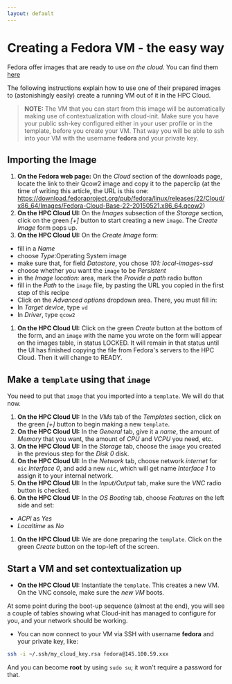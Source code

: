```yaml
---
layout: default
---
```

# Creating a Fedora VM - the easy way

Fedora offer images that are ready to use _on the cloud_. You can find them [here](https://getfedora.org/en/cloud/download/)

The following instructions explain how to use one of their prepared images to (astonishingly easily) create a running VM out of it in the HPC Cloud.

>**NOTE:**
>The VM that you can start from this image will be automatically making use of contextualization with cloud-init. Make sure you have your public ssh-key configured either in your user profile or in the template, before you create your VM. That way you will be able to ssh into your VM with the username **fedora** and your private key.

## Importing the Image
1. **On the Fedora web page:** On the _Cloud_ section of the downloads page, locate the link to their Qcow2 image and copy it to the paperclip (at the time of writing this article, the URL is this one: https://download.fedoraproject.org/pub/fedora/linux/releases/22/Cloud/x86_64/Images/Fedora-Cloud-Base-22-20150521.x86_64.qcow2)
1. **On the HPC Cloud UI:** On the _Images_ subsection of the _Storage_ section, click on the green _[+]_ button to start creating a new `image`. The _Create Image_ form pops up.
1. **On the HPC Cloud UI:** On the _Create Image_ form:
 * fill in a _Name_
 * choose _Type_:Operating System image
 * make sure that, for field _Datastore_, you chose _101: local-images-ssd_
 * choose whether you want the `image` to be _Persistent_
 * in the _Image location:_ area, mark the _Provide a path_ radio button
 * fill in the _Path_ to the `image` file, by pasting the URL you copied in the first step of this recipe
 * Click on the _Advanced options_ dropdown area. There, you must fill in:
  * In _Target device_, type `vd`
  * In _Driver_, type `qcow2`
1. **On the HPC Cloud UI:** Click on the green _Create_ button at the bottom of the form, and an `image` with the name you wrote on the form will appear on the images table, in status LOCKED. It will remain in that status until the UI has finished copying the file from Fedora's servers to the HPC Cloud. Then it will change to READY.

## Make a `template` using that `image`

You need to put that `image` that you imported into a `template`. We will do that now.

1. **On the HPC Cloud UI:** In the _VMs_ tab of the _Templates_ section, click on the green _[+]_ button to begin making a new `template`.
1. **On the HPC Cloud UI:** In the _General_ tab, give it a _name_, the amount of _Memory_ that you want, the amount of _CPU_ and _VCPU_ you need, etc.
1. **On the HPC Cloud UI:** In the _Storage_ tab, choose the `image` you created in the previous step for the _Disk 0_ disk.
1. **On the HPC Cloud UI:** In the _Network_ tab, choose network _internet_ for `nic` _Interface 0_, and add a new `nic`, which will get name _Interface 1_ to assign it to your internal network.
1. **On the HPC Cloud UI:** In the _Input/Output_ tab, make sure the _VNC_ radio button is checked.
1. **On the HPC Cloud UI:** In the _OS Booting_ tab, choose _Features_ on the left side and set:
  * _ACPI_ as _Yes_
  * _Localtime_ as _No_
1. **On the HPC Cloud UI:** We are done preparing the `template`. Click on the green _Create_ button on the top-left of the screen.

## Start a VM and set contextualization up

* **On the HPC Cloud UI:** Instantiate the `template`. This creates a new VM. On the VNC console, make sure the _new VM_ boots. 

At some point during the boot-up sequence (almost at the end), you will see a couple of tables showing what Cloud-init has managed to configure for you, and your network should be working. 

* You can now connect to your VM via SSH with username **fedora** and your private key, like:
```sh
ssh -i ~/.ssh/my_cloud_key.rsa fedora@145.100.59.xxx
```

And you can become **root** by using `sudo su`; it won't require a password for that.
